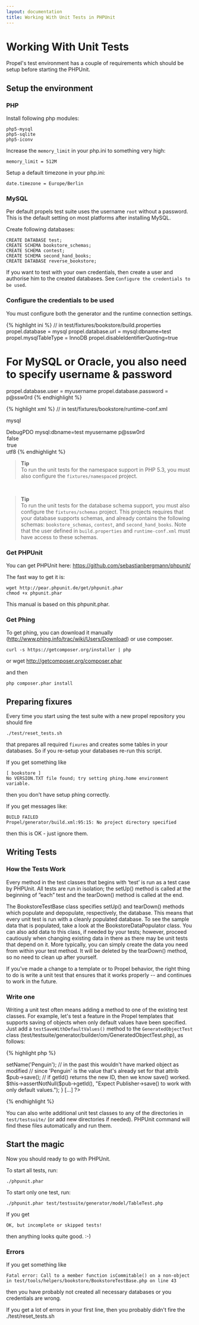 ```yaml
---
layout: documentation
title: Working With Unit Tests in PHPUnit
---
```


# Working With Unit Tests #

Propel's test environment has a couple of requirements which should be setup before starting the PHPUnit.

## Setup the environment ##

### PHP ###

Install following php modules:

    php5-mysql
    php5-sqlite
    php5-iconv

Increase the `memory_limit` in your php.ini to something very high:

    memory_limit = 512M

Setup a default timezone in your php.ini:

    date.timezone = Europe/Berlin


### MySQL ###

Per default propels test suite uses the username `root` without a password. This is the default setting on most
platforms after installing MySQL.

Create following databases:

    CREATE DATABASE test;
    CREATE SCHEMA bookstore_schemas;
    CREATE SCHEMA contest;
    CREATE SCHEMA second_hand_books;
    CREATE DATABASE reverse_bookstore;

If you want to test with your own credentials, then create a user and authorise him to the created databases.
See `Configure the credentials to be used`.

### Configure the credentials to be used  ###

You must configure both the generator and the runtime connection settings.

{% highlight ini %}
// in test/fixtures/bookstore/build.properties
propel.database = mysql
propel.database.url = mysql:dbname=test
propel.mysqlTableType = InnoDB
propel.disableIdentifierQuoting=true
# For MySQL or Oracle, you also need to specify username & password
propel.database.user = myusername
propel.database.password = p@ssw0rd
{% endhighlight %}

{% highlight xml %}
// in test/fixtures/bookstore/runtime-conf.xml
<datasource id="bookstore">
  <!-- the Propel adapter to use for this connection -->
  <adapter>mysql</adapter>
  <!-- Connection parameters. See PDO documentation for DSN format and available option constants. -->
  <connection>
      <classname>DebugPDO</classname>
      <dsn>mysql:dbname=test</dsn>
      <user>myusername</user>
      <password>p@ssw0rd</password>
      <options>
        <option id="ATTR_PERSISTENT">false</option>
      </options>
      <attributes>
        <!-- For MySQL, you should also turn on prepared statement emulation,
                        as prepared statements support is buggy in mysql driver -->
        <option id="ATTR_EMULATE_PREPARES">true</option>
      </attributes>
      <settings>
        <!--  Set the character set for client connection -->
        <setting id="charset">utf8</setting>
      </settings>
  </connection>
</datasource>
{% endhighlight %}

>**Tip**<br />To run the unit tests for the namespace support in PHP 5.3, you must also configure the `fixtures/namespaced` project.

<br />

>**Tip**<br />To run the unit tests for the database schema support, you must also configure the `fixtures/schemas` project. This projects requires that your database supports schemas, and already contains the following schemas: `bookstore_schemas`, `contest`, and `second_hand_books`. Note that the user defined in `build.properties` and `runtime-conf.xml` must have access to these schemas.


### Get PHPUnit ###

You can get PHPUnit here: https://github.com/sebastianbergmann/phpunit/

The fast way to get it is:

    wget http://pear.phpunit.de/get/phpunit.phar
    chmod +x phpunit.phar

This manual is based on this phpunit.phar.

### Get Phing ###

To get phing, you can download it manually (http://www.phing.info/trac/wiki/Users/Download)
or use composer.

    curl -s https://getcomposer.org/installer | php
or
    wget http://getcomposer.org/composer.phar

and then

    php composer.phar install


## Preparing fixures ##

Every time you start using the test suite with a new propel repository you should fire

    ./test/reset_tests.sh

that prepares all required `fixures` and creates some tables in your databases. So if you re-setup your databases
re-run this script.

If you get something like

    [ bookstore ]
    No VERSION.TXT file found; try setting phing.home environment variable.

then you don't have setup phing correctly.

If you get messages like:

    BUILD FAILED
    Propel/generator/build.xml:95:15: No project directory specified

then this is OK - just ignore them.

## Writing Tests ##

### How the Tests Work ###

Every method in the test classes that begins with ‘test’ is run as a test case by PHPUnit. All tests are run in isolation;
the setUp() method is called at the beginning of ”each” test and the tearDown() method is called at the end.

The BookstoreTestBase class specifies setUp() and tearDown() methods which populate and depopulate, respectively, the database.
This means that every unit test is run with a cleanly populated database. To see the sample data that is populated, take a look at the BookstoreDataPopulator class. You can also add data to this class, if needed by your tests; however, proceed cautiously when changing existing data in there as there may be unit tests that depend on it. More typically, you can simply create the data you need from within your test method. It will be deleted by the tearDown() method, so no need to clean up after yourself.


If you've made a change to a template or to Propel behavior, the right thing to do is write a unit test that ensures that
it works properly -- and continues to work in the future.

### Write one ###

Writing a unit test often means adding a method to one of the existing test classes. For example, let's test a feature in
the Propel templates that supports saving of objects when only default values have been specified. Just add a `testSaveWithDefaultValues()`
method to the `GeneratedObjectTest` class (test/testsuite/generator/builder/om/GeneratedObjectTest.php), as follows:

{% highlight php %}
<?php

class GeneratedObjectTest extends BookstoreTestBase
{

}
[...]

/**
 * Test saving object when only default values are set.
 */
public function testSaveWithDefaultValues() {

  // Relies on a default value of 'Penguin' specified in schema
  // for publisher.name col.

  $pub = new Publisher();
  $pub->setName('Penguin');
    // in the past this wouldn't have marked object as modified
    // since 'Penguin' is the value that's already set for that attrib
  $pub->save();

  // if getId() returns the new ID, then we know save() worked.
  $this->assertNotNull($pub->getId(), "Expect Publisher->save() to work  with only default values.");
}

[...]

?>
{% endhighlight %}


You can also write additional unit test classes to any of the directories in `test/testsuite/` (or add new directories if needed).
PHPUnit command will find these files automatically and run them.


## Start the magic ##

Now you should ready to go with PHPUnit.

To start all tests, run:

    ./phpunit.phar

To start only one test, run:

    ./phpunit.phar test/testsuite/generator/model/TableTest.php


If you get

    OK, but incomplete or skipped tests!

then anything looks quite good. :-)



### Errors ####

If you get something like

    Fatal error: Call to a member function isCommitable() on a non-object in test/tools/helpers/bookstore/BookstoreTestBase.php on line 43

then you have probably not created all necessary databases or you credentials are wrong.

If you get a lot of errors in your first line, then you probably didn't fire the ./test/reset_tests.sh